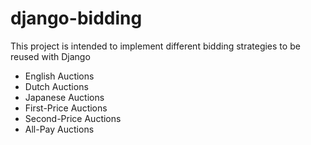 # django-bidding

This project is intended to implement different bidding strategies to be reused
with Django

* English Auctions
* Dutch Auctions
* Japanese Auctions
* First-Price Auctions
* Second-Price Auctions
* All-Pay Auctions



